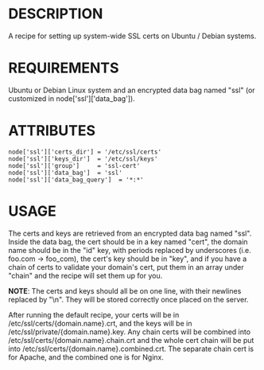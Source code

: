 DESCRIPTION
===========

A recipe for setting up system-wide SSL certs on Ubuntu / Debian systems.

REQUIREMENTS
============

Ubuntu or Debian Linux system and an encrypted data bag named "ssl" (or customized in node['ssl']['data_bag']).

ATTRIBUTES
==========

    node['ssl']['certs_dir'] = '/etc/ssl/certs'
    node['ssl']['keys_dir']  = '/etc/ssl/keys'
    node['ssl']['group']     = 'ssl-cert'
    node['ssl']['data_bag']  = 'ssl'
    node['ssl']['data_bag_query']  = '*:*'

USAGE
=====

The certs and keys are retrieved from an encrypted data bag named "ssl". Inside
the data bag, the cert should be in a key named "cert", the domain name should
be in the "id" key, with periods replaced by underscores
(i.e. foo.com -> foo_com), the cert's key should be in "key", and if you have a
chain of certs to validate your domain's cert, put them in an array under
"chain" and the recipe will set them up for you.

**NOTE**: The certs and keys should all be on one line, with their newlines replaced
by "\n". They will be stored correctly once placed on the server.

After running the default recipe, your certs will be in
/etc/ssl/certs/{domain.name}.crt, and the
keys will be in /etc/ssl/private/{domain.name}.key. Any chain certs will be
combined into /etc/ssl/certs/{domain.name}.chain.crt and the whole cert chain
will be put into /etc/ssl/certs/{domain.name}.combined.crt. The separate chain
cert is for Apache, and the combined one is for Nginx.
